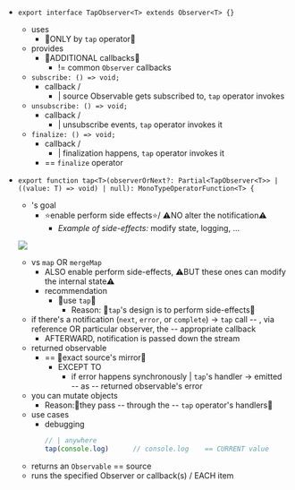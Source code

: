 * `export interface TapObserver<T> extends Observer<T> {}`
  * uses
    * 👀ONLY by `tap` operator👀
  * provides
    * 👀ADDITIONAL callbacks👀
      * != common `Observer` callbacks
  * `subscribe: () => void;`
    * callback /
      * | source Observable gets subscribed to, `tap` operator invokes
  * `unsubscribe: () => void;`
    * callback /
      * | unsubscribe events, `tap` operator invokes it
  * `finalize: () => void;`
    * callback /
      * | finalization happens, `tap` operator invokes it
    * == `finalize` operator


* `export function tap<T>(observerOrNext?: Partial<TapObserver<T>> | ((value: T) => void) | null): MonoTypeOperatorFunction<T> {`
  * 's goal
    * ⭐️enable perform side effects⭐️/ ⚠️NO alter the notification⚠️
      * _Example of side-effects:_ modify state, logging, ...

  ![](/apps/rxjs.dev/src/assets/images/marble-diagrams/tap.png)

  * vs `map` OR `mergeMap`
    * ALSO enable perform side-effects, ⚠️BUT these ones can modify the internal state⚠️
    * recommendation
      * 👀use `tap`👀
        * Reason: 🧠`tap`'s design is to perform side-effects🧠
  * if there's a notification (`next`, `error`, or `complete`) -> `tap` call -- , via reference OR particular observer, the -- appropriate callback
    * AFTERWARD, notification is passed down the stream
  * returned observable
    * == 👀exact source's mirror👀
      * EXCEPT TO
        * if error happens synchronously | `tap`'s handler -> emitted -- as -- returned observable's error
  * you can mutate objects
    * Reason:🧠they pass -- through the -- `tap` operator's handlers🧠
  * use cases
    * debugging
      ```ts
      // | anywhere
      tap(console.log)      // console.log    == CURRENT value
      ```
  * returns an `Observable` == source
  * runs the specified Observer or callback(s) / EACH item

